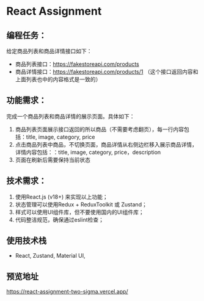 # React Assignment

## 编程任务：

给定商品列表和商品详情接口如下：
- 商品列表接口：https://fakestoreapi.com/products
- 商品详情接口：https://fakestoreapi.com/products/1 （这个接口返回内容和上面列表也中的内容格式是一致的）

## 功能需求：

完成一个商品列表和商品详情的展示页面。具体如下：
1. 商品列表页面展示接口返回的所以商品（不需要考虑翻页），每一行内容包括：title, image, category, price
2. 点击商品列表中商品，不切换页面，商品详情从右侧边栏移入展示商品详情，详情内容包括：：title, image, category, price，description
3. 页面在刷新后需要保持当前状态

## 技术需求：

1. 使用React.js (v18+) 来实现以上功能；
2. 状态管理可以使用Redux + ReduxToolkit 或 Zustand；
3. 样式可以使用UI组件库，但不要使用国内的UI组件库；
4. 代码整洁规范，确保通过eslint检查；

## 使用技术栈

* React, Zustand, Material UI,

## 预览地址

https://react-assignment-two-sigma.vercel.app/